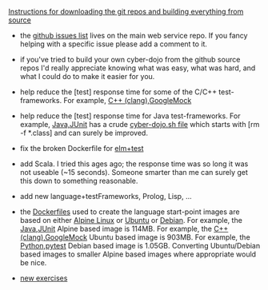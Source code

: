 
[Instructions for downloading the git repos and building everything from source](https://github.com/cyber-dojo/cyber-dojo/tree/master/dev)

- the [github issues list](https://github.com/cyber-dojo/web/issues) lives on the main web service repo.
If you fancy helping with a specific issue please add a comment to it.

- if you've tried to build your own cyber-dojo from the github source repos
I'd really appreciate knowing what was easy, what was hard,
and what I could do to make it easier for you.

- help reduce the [test] response time for some of the C/C++ test-frameworks.
For example,
[C++ (clang),GoogleMock](https://github.com/cyber-dojo-languages/clangplusplus-googlemock)

- help reduce the [test] response time for Java test-frameworks.
For example,
[Java,JUnit](https://github.com/cyber-dojo-languages/java-junit)
has a crude
[cyber-dojo.sh file](https://github.com/cyber-dojo-languages/java-junit/blob/master/start_point/cyber-dojo.sh)
which starts with [rm -f *.class] and can surely be improved.

- fix the broken Dockerfile for
[elm+test](https://github.com/cyber-dojo-languages/elm-test)

- add Scala. I tried this ages ago; the response time was so long it was not useable (~15 seconds).
Someone smarter than me can surely get this down to something reasonable.

- add new language+testFrameworks, Prolog, Lisp, ...

- the [Dockerfiles](https://docs.docker.com/engine/reference/builder/) used
to create the language start-point images are based on either
[Alpine Linux](https://alpinelinux.org/) or
[Ubuntu](https://www.ubuntu.com/) or
[Debian](https://www.debian.org/).
For example, the [Java,JUnit](https://github.com/cyber-dojo-languages/java-junit)
Alpine based image is 114MB.
For example, the [C++ (clang),GoogleMock](https://github.com/cyber-dojo-languages/clangplusplus-googlemock)
Ubuntu based image is 903MB.
For example, the [Python,pytest](https://github.com/cyber-dojo-languages/python-pytest)
Debian based image is 1.05GB.
Converting Ubuntu/Debian based images to smaller Alpine based images
where appropriate would be nice.


- [new exercises](https://github.com/cyber-dojo/start-points-exercises)


